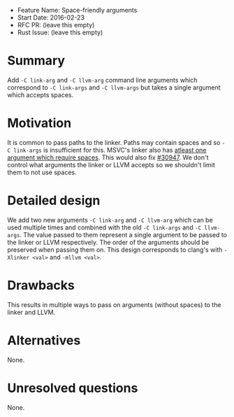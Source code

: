 - Feature Name: Space-friendly arguments
- Start Date: 2016-02-23
- RFC PR: (leave this empty)
- Rust Issue: (leave this empty)

# Summary
[summary]: #summary

Add `-C link-arg` and `-C llvm-arg` command line arguments which correspond to `-C link-args` and `-C llvm-args` but takes a single argument which accepts spaces.

# Motivation
[motivation]: #motivation

It is common to pass paths to the linker. Paths may contain spaces and so `-C link-args` is insufficient for this. MSVC's linker also has [atleast one argument which require spaces](https://msdn.microsoft.com/en-us/library/ew0y5khy.aspx).
This would also fix [#30947](https://github.com/rust-lang/rust/issues/30947).
We don't control what arguments the linker or LLVM accepts so we shouldn't limit them to not use spaces.

# Detailed design
[design]: #detailed-design

We add two new arguments `-C link-arg` and `-C llvm-arg` which can be used multiple times and combined with the old `-C link-args` and `-C llvm-args`. The value passed to them represent a single argument to be passed to the linker or LLVM respectively. The order of the arguments should be preserved when passing them on.
This design corresponds to clang's with `-Xlinker <val>` and `-mllvm <val>`.

# Drawbacks
[drawbacks]: #drawbacks

This results in multiple ways to pass on arguments (without spaces) to the linker and LLVM.

# Alternatives
[alternatives]: #alternatives

None.

# Unresolved questions
[unresolved]: #unresolved-questions

None.